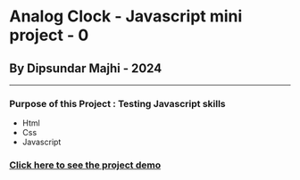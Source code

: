 # Analog Clock - Javascript mini project - 0

## By Dipsundar Majhi - 2024

---

### Purpose of this Project : Testing Javascript skills

- Html
- Css
- Javascript

### [Click here to see the project demo](https://dipsundar.github.io/Javascript-mini-project-0-analog-clock/)

